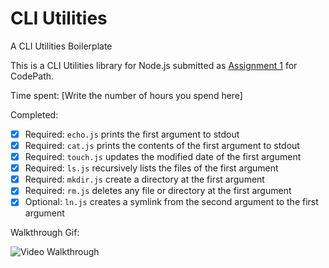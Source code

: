 # CLI Utilities

A CLI Utilities Boilerplate

This is a CLI Utilities library for Node.js submitted as [Assignment 1](http://courses.codepath.com/courses/nodejs_fast_track/unit/1#!assignment) for CodePath.

Time spent: [Write the number of hours you spend here]

Completed:

* [X] Required: `echo.js` prints the first argument to stdout
* [X] Required: `cat.js` prints the contents of the first argument to stdout
* [X] Required: `touch.js` updates the modified date of the first argument
* [X] Required: `ls.js` recursively lists the files of the first argument
* [X] Required: `mkdir.js` create a directory at the first argument
* [X] Required: `rm.js` deletes any file or directory at the first argument 
* [X] Optional: `ln.js` creates a symlink from the second argument to the first argument

Walkthrough Gif:

![Video Walkthrough]()